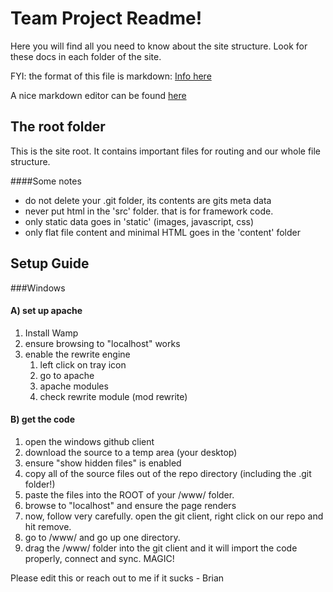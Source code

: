 Team Project Readme!
====================
Here you will find all you need to know about the site structure. Look for these docs in each folder of the site.

FYI: the format of this file is markdown: [Info here](https://help.github.com/articles/github-flavored-markdown/)

A nice markdown editor can be found [here](http://dillinger.io/)


The root folder
---------------

This is the site root. It contains important files for routing and our whole file structure.

####Some notes
 - do not delete your .git folder, its contents are gits meta data
 - never put html in the 'src' folder. that is for framework code.
 - only static data goes in 'static' (images, javascript, css)
 - only flat file content and minimal HTML goes in the 'content' folder


Setup Guide
-----------

###Windows

#### A) set up apache
1. Install Wamp
2. ensure browsing to "localhost" works
3. enable the rewrite engine
    1. left click on tray icon
    2. go to apache
    3. apache modules
    4. check rewrite module (mod rewrite)

#### B) get the code
1. open the windows github client
2. download the source to a temp area (your desktop)
3. ensure "show hidden files" is enabled
4. copy all of the source files out of the repo directory (including the .git folder!)
5. paste the files into the ROOT of your /www/ folder.
6. browse to "localhost" and ensure the page renders
7. now, follow very carefully. open the git client, right click on our repo and hit remove.
8. go to /www/ and go up one directory.
9. drag the /www/ folder into the git client and it will import the code properly, connect and sync. MAGIC!


Please edit this or reach out to me if it sucks - Brian
